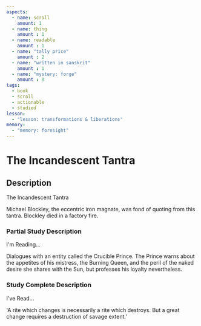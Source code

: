 ```yaml
---
aspects: 
  - name: scroll
    amount: 1
  - name: thing
    amount : 1
  - name: readable
    amount : 1
  - name: "tally price"
    amount : 2
  - name: "written in sanskrit"
    amount : 1
  - name: "mystery: forge"
    amount : 8
tags:
  - book
  - scroll
  - actionable
  - studied
lesson:
  - "lesson: transformations & liberations"
memory:
  - "memory: foresight"
---
```


# The Incandescent Tantra

## Description
The Incandescent Tantra

Michael Blockley, the eccentric iron magnate, was fond of quoting from this tantra. Blockley died in a factory fire.
### Partial Study Description
I'm Reading...

Dialogues with an entity called the Crucible Prince. The Prince warns about the appetites of his mistress, the Burning Queen, and the peril of the naked desire she shares with the Sun, but professes his loyalty nevertheless.
### Study Complete Description
I've Read...

'A rite which changes is necessarily a rite which destroys. But a great change requires a destruction of savage extent.'